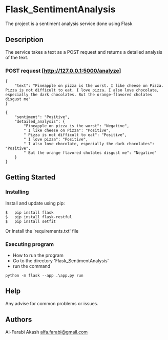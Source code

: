 # Flask_SentimentAnalysis

The project is a sentiment analysis service done using Flask

## Description

The service takes a text as a POST request and returns a detailed analysis of the text.

### POST request [http://127.0.0.1:5000/analyze]
```
{
    "text": "Pineapple on pizza is the worst. I like cheese on Pizza. Pizza is not difficult to eat. I love pizza. I also love chocolate, especially the dark chocolates. But the orange-flavored cholates disgust me"
}
```

```
{
    "sentiment": "Positive",
    "detailed_analysis": {
        "Pineapple on pizza is the worst": "Negative",
        " I like cheese on Pizza": "Positive",
        " Pizza is not difficult to eat": "Positive",
        " I love pizza": "Positive",
        " I also love chocolate, especially the dark chocolates": "Positive",
        " But the orange flavored cholates disgust me": "Negative"
    }
}

```

## Getting Started

### Installing

Install and update using pip:
```
$   pip install flask
$   pip install flask-restful
$   pip install setfit
```
Or Install the 'requirements.txt' file 




### Executing program

* How to run the program
* Go to the directory 'Flask_SentimentAnalysis'
* run the command
```
python -m flask --app .\app.py run
```

## Help

Any advise for common problems or issues.


## Authors

Al-Farabi Akash
alfa.farabi@gmail.com
